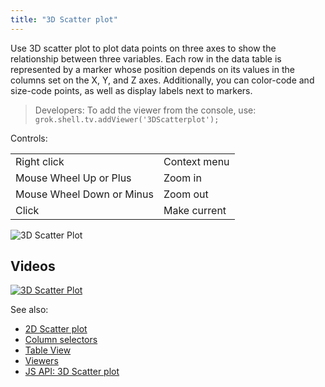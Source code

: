 ```yaml
---
title: "3D Scatter plot"
---
```


Use 3D scatter plot to plot data points on three axes to show the relationship between three variables. Each row in the
data table is represented by a marker whose position depends on its values in the columns set on the X, Y, and Z axes.
Additionally, you can color-code and size-code points, as well as display labels next to markers.

> Developers: To add the viewer from the console, use:
`grok.shell.tv.addViewer('3DScatterplot');`

Controls:

|                           |              |
|---------------------------|--------------|
| Right click               | Context menu |
| Mouse Wheel Up or Plus    | Zoom in      |
| Mouse Wheel Down or Minus | Zoom out     |
| Click                     | Make current |

![3D Scatter Plot](../../uploads/gifs/3d-scatter-plot.gif "3D scatter plot")

## Videos

[![3D Scatter Plot](../../uploads/youtube/visualizations2.png "Open on Youtube")](https://www.youtube.com/watch?v=7MBXWzdC0-I&t=1723s)

See also:

* [2D Scatter plot](scatter-plot.mdx)
* [Column selectors](column-selectors.md)
* [Table View](../../datagrok/navigation/table-view.md)
* [Viewers](viewers.md)
* [JS API: 3D Scatter plot](https://public.datagrok.ai/js/samples/ui/viewers/types/scatter-plot-3d)
